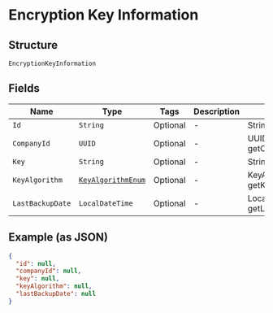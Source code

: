 
# Encryption Key Information

## Structure

`EncryptionKeyInformation`

## Fields

| Name | Type | Tags | Description | Getter | Setter |
|  --- | --- | --- | --- | --- | --- |
| `Id` | `String` | Optional | - | String getId() | setId(String id) |
| `CompanyId` | `UUID` | Optional | - | UUID getCompanyId() | setCompanyId(UUID companyId) |
| `Key` | `String` | Optional | - | String getKey() | setKey(String key) |
| `KeyAlgorithm` | [`KeyAlgorithmEnum`](../../doc/models/key-algorithm-enum.md) | Optional | - | KeyAlgorithmEnum getKeyAlgorithm() | setKeyAlgorithm(KeyAlgorithmEnum keyAlgorithm) |
| `LastBackupDate` | `LocalDateTime` | Optional | - | LocalDateTime getLastBackupDate() | setLastBackupDate(LocalDateTime lastBackupDate) |

## Example (as JSON)

```json
{
  "id": null,
  "companyId": null,
  "key": null,
  "keyAlgorithm": null,
  "lastBackupDate": null
}
```

